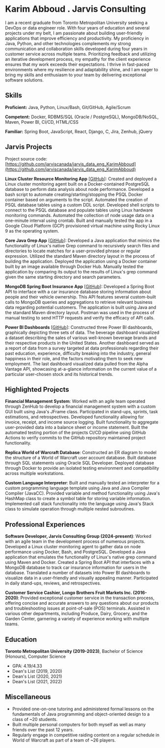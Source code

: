 # Karim Abboud . Jarvis Consulting

I am a recent graduate from Toronto Metropolitan University seeking a DevOps or data engineer role. With four years of education and several projects under my belt, I am passionate about building user-friendly applications that improve efficiency and productivity. My proficiency in Java, Python, and other technologies complements my strong communication and collaboration skills developed during four years in customer service across multiple teams. Prioritizing feedback and utilizing an iterative development process, my empathy for the client experience ensures that my work exceeds their expectations. I thrive in fast-paced environments where my resilience and adaptability shine, and I am eager to bring my skills and enthusiasm to your team by delivering exceptional software solutions.

## Skills

**Proficient:** Java, Python, Linux/Bash, Git/GitHub, Agile/Scrum

**Competent:** Docker, RDBMS/SQL (Oracle / PostgreSQL), MongoDB/NoSQL, Maven, Power BI, CI/CD, HTML/CSS

**Familiar:** Spring Boot, JavaScript, React, Django, C, Jira, Zenhub, jQuery

## Jarvis Projects

Project source code: [https://github.com/jarviscanada/jarvis_data_eng_KarimAbboud](https://github.com/jarviscanada/jarvis_data_eng_KarimAbboud)


**Linux Cluster Resource Monitoring App** [[GitHub](https://github.com/jarviscanada/jarvis_data_eng_KarimAbboud/tree/master/linux_sql)]: Created and deployed a Linux cluster monitoring agent built on a Docker-contained PostgreSQL database to perform data analysis about node performance. Developed a bash script to automate creating/starting/stopping the PSQL Docker container based on arguments to the script. Automated the creation of PSQL database tables using a custom DDL script. Developed shell scripts to connect to the PSQL database and populate tables using Linux hardware monitoring commands. Automated the collection of node usage data on a one-minute interval using crontab. Built and manually tested the app in a Google Cloud Platform (GCP) provisioned virtual machine using Rocky Linux 9 as the operating system.

**Core Java Grep App** [[GitHub](https://github.com/jarviscanada/jarvis_data_eng_KarimAbboud/tree/master/core_java/grep)]: Developed a Java application that mimics the functionality of Linux's native Grep command to recursively search files and directories to locate matches for a user-provided phrase or regular expression. Utilized the standard Maven directory layout in the process of building the application. Deployed the application using a Docker container built by an image available through Docker Hub. Manually tested the application by comparing its output to the results of Linux's grep command given the same starting directory and search parameters.

**MongoDB Spring Boot Insurance App** [[GitHub](https://github.com/jarviscanada/jarvis_data_eng_KarimAbboud/tree/master/insurance-mongo)]: Developed a Spring Boot API to interface with a car insurance database storing information about people and their vehicle ownership. This API features several custom-built calls to MongoDB queries and aggregations to retrieve relevant business data regarding potential customers. The application is built using Java and the standard Maven directory layout. Postman was used in the process of manual testing to send HTTP requests and verify the efficacy of API calls.

**Power BI Dashboards** [[GitHub](https://github.com/jarviscanada/jarvis_data_eng_KarimAbboud/tree/master/power_bi)]: Constructed three Power BI dashboards, graphically depicting three sets of data. The beverage dashboard visualized a dataset describing the sales of various well-known beverage brands and their respective products in the United States. Another dashboard served as a report of data from a survey targeted at data professionals regarding their past education, experience, difficulty breaking into the industry, general happiness in their role, and the factors motivating them to seek new employment. The last dashboard visualized data pulled from the Alpha Vantage API, showcasing at-a-glance information on the current value of a particular user-chosen stock and its historical trends.


## Highlighted Projects
**Financial Management System**: Worked with an agile team operated through ZenHub to develop a financial management system with a custom GUI built using Java's JFrame class. Participated in stand-ups, sprints, task estimations, and retrospectives. Developed functionality allowing for invoice, receipt, and income source logging. Built functionality to aggregate user-provided data into a balance sheet or income statement. Built the automated testing portion of the projects CI/CD pipeline using GitHub Actions to verify commits to the GitHub repository maintained project functionality.

**Replica World of Warcraft Database**: Constructed an ER diagram to model the structure of a World of Warcraft user account database. Built database through SQL statements using Oracle SQL Developer. Deployed database through Docker to provide an isolated testing environment and compatibility across multiple workstations.

**Custom Language Interpreter**: Built and manually tested an interpreter for a custom programming language template using Java and Java Compiler Compiler (JavaCC). Provided variable and method functionality using Java's HashMap class to create a symbol table for storing variable information. Implemented call stack functionality into the language using Java's Stack class to simulate operation through multiple nested subroutines.


## Professional Experiences

**Software Developer, Jarvis Consulting Group (2024-present)**: Worked with an agile team in the development process of numerous projects. Developed a Linux cluster monitoring agent to gather data on node performance using Docker, Bash, and PostgreSQL. Developed a Java application that emulates the functionality of Linux's native grep command using Maven and Docker. Created a Spring Boot API that interfaces with a MongoDB database to track car insurance information for users in the database. Translated a number of datasets into Power BI dashboards to visualize data in a user-friendly and visually appealing manner. Participated in daily stand-ups, reviews, and retrospectives.

**Customer Service Cashier, Longo Brothers Fruit Markets Inc. (2016-2020)**: Provided exceptional customer service in the transaction process, offering concise and accurate answers to any questions about our products and troubleshooting issues at point-of-sale (POS) terminals. Assisted in various other departments, including Produce, Dairy, Grocery, and the Garden Center, garnering a variety of experience working with multiple teams.


## Education
**Toronto Metropolitan University (2019-2023)**, Bachelor of Science (Honours), Computer Science
- GPA: 4.19/4.33
- Dean's List (2019, 2020)
- Dean's List (2020, 2021)
- Dean's List (2021, 2022)


## Miscellaneous
- Provided one-on-one tutoring and administered formal lessons on the fundamentals of Java programming and object-oriented design to a class of ~20 students.
- Built multiple personal computers for both myself as well as many friends over the past 12 years.
- Regularly engage in competitive raiding content on a regular schedule in World of Warcraft as part of a team of ~26 players.